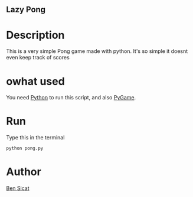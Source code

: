 ## Lazy Pong

#  Description 
This is a very simple Pong game made with python. It's so simple it doesnt even keep track of scores

# owhat used
You need [Python](https://www.python.org/downloads/)  to run this script, and also [PyGame](https://www.pygame.org/download.shtml).

# Run
Type this in the terminal
```sh
python pong.py
```

# Author
[Ben Sicat](https://github.com/Ben-Sicat)